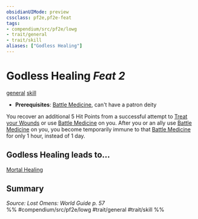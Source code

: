 ```yaml
---
obsidianUIMode: preview
cssclass: pf2e,pf2e-feat
tags:
- compendium/src/pf2e/lowg
- trait/general
- trait/skill
aliases: ["Godless Healing"]
---
```

# Godless Healing  *Feat 2*  
[general](../../rules/traits/general.md)  [skill](../../rules/traits/skill.md)  

- **Prerequisites**: [Battle Medicine](battle-medicine.md), can't have a patron deity

You recover an additional 5 Hit Points from a successful attempt to [Treat your Wounds](../../rules/actions/treat-wounds.md) or use [Battle Medicine](battle-medicine.md) on you. After you or an ally use [Battle Medicine](battle-medicine.md) on you, you become temporarily immune to that [Battle Medicine](battle-medicine.md) for only 1 hour, instead of 1 day.

## Godless Healing leads to...

[Mortal Healing](mortal-healing-logm.md)

## Summary

*Source: Lost Omens: World Guide p. 57*  
%% #compendium/src/pf2e/lowg #trait/general #trait/skill %%